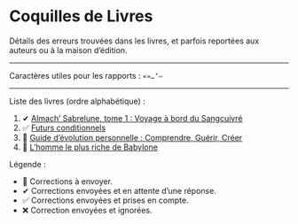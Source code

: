 # Coquilles de Livres

Détails des erreurs trouvées dans les livres, et parfois reportées aux auteurs ou à la maison d’édition.

---

Caractères utiles pour les rapports : `«»…’–`

---

Liste des livres (ordre alphabétique) :

1. ✔ [Almach’ Sabrelune, tome 1 : Voyage à bord du Sangcuivré](almach_sabrelune-t1-voyage_a_bord_du_sangcuivre.md)
2. ✅ [Futurs conditionnels](futurs_conditionnels.md)
3. 📝 [Guide d’évolution personnelle : Comprendre, Guérir, Créer](guide_evolution_personnelle.md)
4. 📝 [L’homme le plus riche de Babylone](homme_le_plus_riche_de_babylone.md)

Légende :
- 📝 Corrections à envoyer.
- ✔ Corrections envoyées et en attente d’une réponse.
- ✅ Corrections envoyées et prises en compte.
- ❌ Correction envoyées et ignorées.